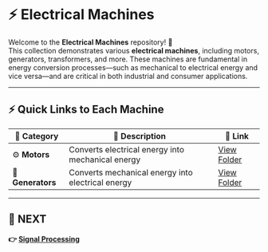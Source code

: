 # ⚡ Electrical Machines

Welcome to the **Electrical Machines** repository! 🎉  
This collection demonstrates various **electrical machines**, including motors, generators, transformers, and more. These machines are fundamental in energy conversion processes—such as mechanical to electrical energy and vice versa—and are critical in both industrial and consumer applications.

---

## ⚡ Quick Links to Each Machine

| 🧩 Category         | 📝 Description                                                         | 🔗 Link                          |
|--------------------|------------------------------------------------------------------------|----------------------------------|
| ⚙️ **Motors**       | Converts electrical energy into mechanical energy                      | [View Folder](./Motors/)         |
| 🔋 **Generators**   | Converts mechanical energy into electrical energy                      | [View Folder](./Generators/)     |


---

## 🔹 NEXT  
**👉 [Signal Processing](../Signal_Processing)**
